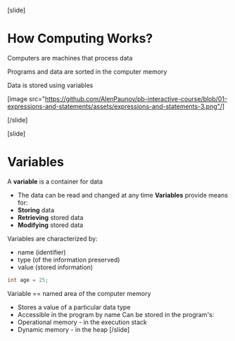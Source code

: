 [slide]

# How Computing Works?
Computers are machines that process data

  Programs and data are sorted in the computer memory

  Data is stored using variables

[image src="https://github.com/AlenPaunov/pb-interactive-course/blob/01-expressions-and-statements/assets/expressions-and-statements-3.png"/]

[/slide]

[slide]
# Variables
A **variable** is a container for data
  * The data can be read and changed at any time
**Variables** provide means for:
  * **Storing** data
  * **Retrieving** stored data
  * **Modifying** stored data
  
Variables are characterized by:
  * name (identifier)
  * type (of the information preserved)
  * value (stored information)
```csharp
int age = 25;
```
Variable == named area of the computer memory
  * Stores a value of a particular data type
  * Accessible in the program by name
Can be stored in the program's:
  * Operational memory - in the execution stack
  * Dynamic memory - in the heap
[/slide]